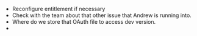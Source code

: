 - Reconfigure entitlement if necessary
- Check with the team about that other issue that Andrew is running into.
- Where do we store that OAuth file to access dev version.
- 